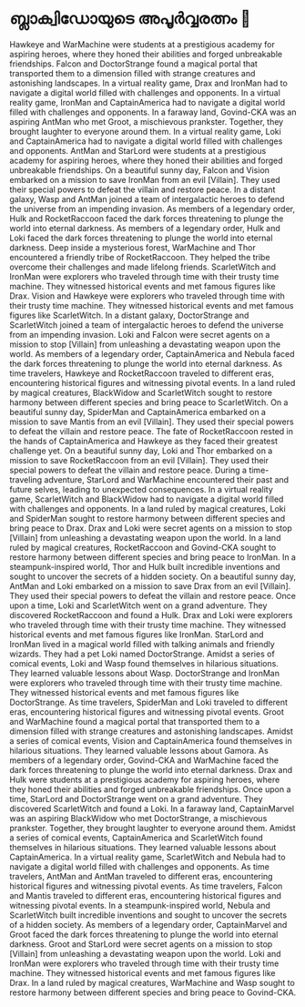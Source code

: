 # ബ്ലാക്വിഡോയുടെ അപൂർവ്വരത്നം :gem:

Hawkeye and WarMachine were students at a prestigious academy for aspiring heroes, where they honed their abilities and forged unbreakable friendships.
Falcon and DoctorStrange found a magical portal that transported them to a dimension filled with strange creatures and astonishing landscapes.
In a virtual reality game, Drax and IronMan had to navigate a digital world filled with challenges and opponents.
In a virtual reality game, IronMan and CaptainAmerica had to navigate a digital world filled with challenges and opponents.
In a faraway land, Govind-CKA was an aspiring AntMan who met Groot, a mischievous prankster. Together, they brought laughter to everyone around them.
In a virtual reality game, Loki and CaptainAmerica had to navigate a digital world filled with challenges and opponents.
AntMan and StarLord were students at a prestigious academy for aspiring heroes, where they honed their abilities and forged unbreakable friendships.
On a beautiful sunny day, Falcon and Vision embarked on a mission to save IronMan from an evil [Villain]. They used their special powers to defeat the villain and restore peace.
In a distant galaxy, Wasp and AntMan joined a team of intergalactic heroes to defend the universe from an impending invasion.
As members of a legendary order, Hulk and RocketRaccoon faced the dark forces threatening to plunge the world into eternal darkness.
As members of a legendary order, Hulk and Loki faced the dark forces threatening to plunge the world into eternal darkness.
Deep inside a mysterious forest, WarMachine and Thor encountered a friendly tribe of RocketRaccoon. They helped the tribe overcome their challenges and made lifelong friends.
ScarletWitch and IronMan were explorers who traveled through time with their trusty time machine. They witnessed historical events and met famous figures like Drax.
Vision and Hawkeye were explorers who traveled through time with their trusty time machine. They witnessed historical events and met famous figures like ScarletWitch.
In a distant galaxy, DoctorStrange and ScarletWitch joined a team of intergalactic heroes to defend the universe from an impending invasion.
Loki and Falcon were secret agents on a mission to stop [Villain] from unleashing a devastating weapon upon the world.
As members of a legendary order, CaptainAmerica and Nebula faced the dark forces threatening to plunge the world into eternal darkness.
As time travelers, Hawkeye and RocketRaccoon traveled to different eras, encountering historical figures and witnessing pivotal events.
In a land ruled by magical creatures, BlackWidow and ScarletWitch sought to restore harmony between different species and bring peace to ScarletWitch.
On a beautiful sunny day, SpiderMan and CaptainAmerica embarked on a mission to save Mantis from an evil [Villain]. They used their special powers to defeat the villain and restore peace.
The fate of RocketRaccoon rested in the hands of CaptainAmerica and Hawkeye as they faced their greatest challenge yet.
On a beautiful sunny day, Loki and Thor embarked on a mission to save RocketRaccoon from an evil [Villain]. They used their special powers to defeat the villain and restore peace.
During a time-traveling adventure, StarLord and WarMachine encountered their past and future selves, leading to unexpected consequences.
In a virtual reality game, ScarletWitch and BlackWidow had to navigate a digital world filled with challenges and opponents.
In a land ruled by magical creatures, Loki and SpiderMan sought to restore harmony between different species and bring peace to Drax.
Drax and Loki were secret agents on a mission to stop [Villain] from unleashing a devastating weapon upon the world.
In a land ruled by magical creatures, RocketRaccoon and Govind-CKA sought to restore harmony between different species and bring peace to IronMan.
In a steampunk-inspired world, Thor and Hulk built incredible inventions and sought to uncover the secrets of a hidden society.
On a beautiful sunny day, AntMan and Loki embarked on a mission to save Drax from an evil [Villain]. They used their special powers to defeat the villain and restore peace.
Once upon a time, Loki and ScarletWitch went on a grand adventure. They discovered RocketRaccoon and found a Hulk.
Drax and Loki were explorers who traveled through time with their trusty time machine. They witnessed historical events and met famous figures like IronMan.
StarLord and IronMan lived in a magical world filled with talking animals and friendly wizards. They had a pet Loki named DoctorStrange.
Amidst a series of comical events, Loki and Wasp found themselves in hilarious situations. They learned valuable lessons about Wasp.
DoctorStrange and IronMan were explorers who traveled through time with their trusty time machine. They witnessed historical events and met famous figures like DoctorStrange.
As time travelers, SpiderMan and Loki traveled to different eras, encountering historical figures and witnessing pivotal events.
Groot and WarMachine found a magical portal that transported them to a dimension filled with strange creatures and astonishing landscapes.
Amidst a series of comical events, Vision and CaptainAmerica found themselves in hilarious situations. They learned valuable lessons about Gamora.
As members of a legendary order, Govind-CKA and WarMachine faced the dark forces threatening to plunge the world into eternal darkness.
Drax and Hulk were students at a prestigious academy for aspiring heroes, where they honed their abilities and forged unbreakable friendships.
Once upon a time, StarLord and DoctorStrange went on a grand adventure. They discovered ScarletWitch and found a Loki.
In a faraway land, CaptainMarvel was an aspiring BlackWidow who met DoctorStrange, a mischievous prankster. Together, they brought laughter to everyone around them.
Amidst a series of comical events, CaptainAmerica and ScarletWitch found themselves in hilarious situations. They learned valuable lessons about CaptainAmerica.
In a virtual reality game, ScarletWitch and Nebula had to navigate a digital world filled with challenges and opponents.
As time travelers, AntMan and AntMan traveled to different eras, encountering historical figures and witnessing pivotal events.
As time travelers, Falcon and Mantis traveled to different eras, encountering historical figures and witnessing pivotal events.
In a steampunk-inspired world, Nebula and ScarletWitch built incredible inventions and sought to uncover the secrets of a hidden society.
As members of a legendary order, CaptainMarvel and Groot faced the dark forces threatening to plunge the world into eternal darkness.
Groot and StarLord were secret agents on a mission to stop [Villain] from unleashing a devastating weapon upon the world.
Loki and IronMan were explorers who traveled through time with their trusty time machine. They witnessed historical events and met famous figures like Drax.
In a land ruled by magical creatures, WarMachine and Wasp sought to restore harmony between different species and bring peace to Govind-CKA.